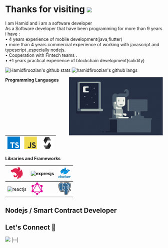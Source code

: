 # Thanks for visiting  <img src="https://media.giphy.com/media/hvRJCLFzcasrR4ia7z/giphy.gif" width="35px">

I am Hamid and i am a software developer
<br/>
As a Software developer that have been programming for more than 9 years i have :
<br/>
• 4 years experience of mobile development(java,flutter)
<br/>
• more than 4 years commercial experience of working with javascript and typescript ,especially nodejs.
<br/>
• Cooperation with Fintech teams .
<br/>
• +1 years practical experience of blockchain development(solidity)
<br/>




![Hamidfiroozian's github stats](https://github-readme-stats.vercel.app/api?username=hamidfiroozian&hide=prs&text_color=586069&layout=compact&hide_border=true&show_icons=true&theme=tokyonight)
![hamidfiroozian's github langs](https://github-readme-stats.vercel.app/api/top-langs/?username=hamidfiroozian&text_color=586069&layout=compact&hide_border=true&title_color=0366d6&count_private=true&include_all_commits=true&theme=tokyonight&show_icons=true)
<p align="center">
<!--   <img src="https://github-profile-trophy.vercel.app/?username=hamidfiroozian&rank=SSS,SS,S,AAA,AA,A,B,C,SECRET&theme=gruvbox" /> -->
</p>

<img alt="Night Coding" src="https://raw.githubusercontent.com/AVS1508/AVS1508/master/assets/Night-Coding.gif" align="right"/>

**Programming Languages**

<img title="Typescript" alt="Typescript" width="40px" src="https://raw.githubusercontent.com/github/explore/master/topics/typescript/typescript.png" />|<img alt="JS" title="JavaScript" width="40px" src="https://raw.githubusercontent.com/github/explore/master/topics/javascript/javascript.png">|<img title="Solidity" alt="Solidity" width="40px" src="https://raw.githubusercontent.com/github/explore/master/topics/solidity/solidity.png">
|--|--|--|



**Libraries and Frameworks**

<img title="Nestjs" alt="Nestjs" width="40px" src="https://raw.githubusercontent.com/github/explore/master/topics/nestjs/nestjs.png">|<img title="expresjs" alt="expresjs" width="80px" src="https://hardhat.org/_next/static/media/hardhat-logo.5c5f687b.svg">|<img title="Docker" alt="Docker" width="40px" src="https://raw.githubusercontent.com/github/explore/master/topics/docker/docker.png">
|--|--|--|
<img title="reactjs" alt="reactjs" width="40px" src="https://upload.wikimedia.org/wikipedia/commons/thumb/a/a7/React-icon.svg/2300px-React-icon.svg.png">|<img title="graphql" alt="graphql" width="40px" src="https://raw.githubusercontent.com/github/explore/master/topics/graphql/graphql.png">|<img title="postgresql" alt="postgresql" width="40px" src="https://raw.githubusercontent.com/github/explore/master/topics/postgresql/postgresql.png">

## Nodejs /  Smart Contract Developer

## Let's Connect :handshake:

<a href="https://www.linkedin.com/in/hamid-firoozian-7a726310b/"><img src="https://cdn2.iconfinder.com/data/icons/social-media-2285/512/1_Linkedin_unofficial_colored_svg-128.png" width="40"></a>
|--|
  
